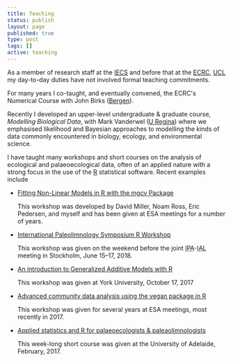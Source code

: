 ```yaml
---
title: Teaching
status: publish
layout: page
published: true
type: post
tags: []
active: teaching
---
```


As a member of research staff at the [IECS](http://http://www.iecs-uregina.ca/)
and before that at the [ECRC](https://www.geog.ucl.ac.uk/research/research-centres/environmental-change-research-centre), [UCL](https://www.ucl.ac.uk) my day-to-day duties have not involved
formal teaching commitments.

For many years I co-taught, and eventually convened, the ECRC's Numerical Course
with John Birks ([Bergen](https://www.uib.no/en/persons/John.Birks)).

Recently I developed an upper-level undergraduate & graduate course, *Modelling
Biological Data*, with Mark Vanderwel ([U Regina](http://vanderwelforestlab.weebly.com/))
where we emphasised likelihood and Bayesian approaches to modelling the kinds of
data commonly encountered in biology, ecology, and environmental science.

I have taught many workshops and short courses on the analysis of ecological and
palaeoecological data, often of an applied nature with a strong focus in the use
of the [R](https://www.r-project.org/) statistical software. Recent examples
include

* [Fitting Non-Linear Models in R with the mgcv Package](https://noamross.github.io/mgcv-esa-2018/)

    This workshop was developed by David Miller, Noam Ross, Eric Pedersen, and
    myself and has been given at ESA meetings for a number of years.

* [International Paleolimnology Symposium R Workshop](https://github.com/gavinsimpson/ipa-2018-rstats)

    This workshop was given on the weekend before the joint <acronym title="International Paleolimnology Association">IPA</acronym>-<acronym title="Interantional Association of Limnogeology">IAL</acronym>
    meeting in Stockholm, June 15&ndash;17, 2018.

* [An introduction to Generalized Additive Models with R](https://github.com/gavinsimpson/gams-yorku-canada-150)

    This workshop was given at York University, October 17, 2017

* [Advanced community data analysis using the vegan package in R](https://github.com/gavinsimpson/esa-advanced-vegan)

    This workshop was given for several years at ESA meetings, most recently in 2017.

* [Applied statistics and R for palaeoecologists & paleaolimnologists](https://github.com/gavinsimpson/adelaide-2017)

    This week-long short course was given at the University of Adelaide, February, 2017.
